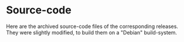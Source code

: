 # Source-code
Here are the archived source-code files of the corresponding releases.
They were slightly modified, to build them on a "Debian" build-system.
